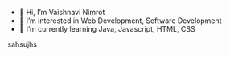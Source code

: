 - 👋 Hi, I’m Vaishnavi Nimrot
- 👀 I’m interested in Web Development, Software Development
- 🌱 I’m currently learning Java, Javascript, HTML, CSS

<line>
sahsujhs
<!---
vaishnavinimrot/vaishnavinimrot is a ✨ special ✨ repository because its `README.md` (this file) appears on your GitHub profile.
You can click the Preview link to take a look at your changes.
--->
